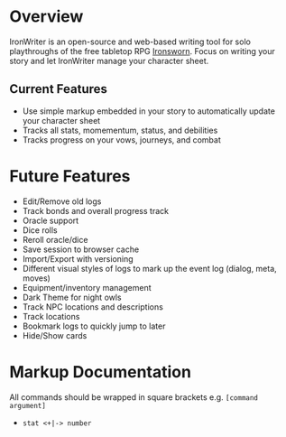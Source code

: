 # Overview
IronWriter is an open-source and web-based writing tool for solo playthroughs of the free tabletop RPG [Ironsworn](https://www.ironswornrpg.com/). Focus on writing your story and let IronWriter manage your character sheet.

## Current Features
* Use simple markup embedded in your story to automatically update your character sheet
* Tracks all stats, momementum, status, and debilities
* Tracks progress on your vows, journeys, and combat

# Future Features
* Edit/Remove old logs
* Track bonds and overall progress track
* Oracle support
* Dice rolls
* Reroll oracle/dice
* Save session to browser cache
* Import/Export with versioning
* Different visual styles of logs to mark up the event log (dialog, meta, moves)
* Equipment/inventory management
* Dark Theme for night owls
* Track NPC locations and descriptions
* Track locations
* Bookmark logs to quickly jump to later
* Hide/Show cards

# Markup Documentation
All commands should be wrapped in square brackets e.g. `[command argument]`

* `stat <+|-> number`